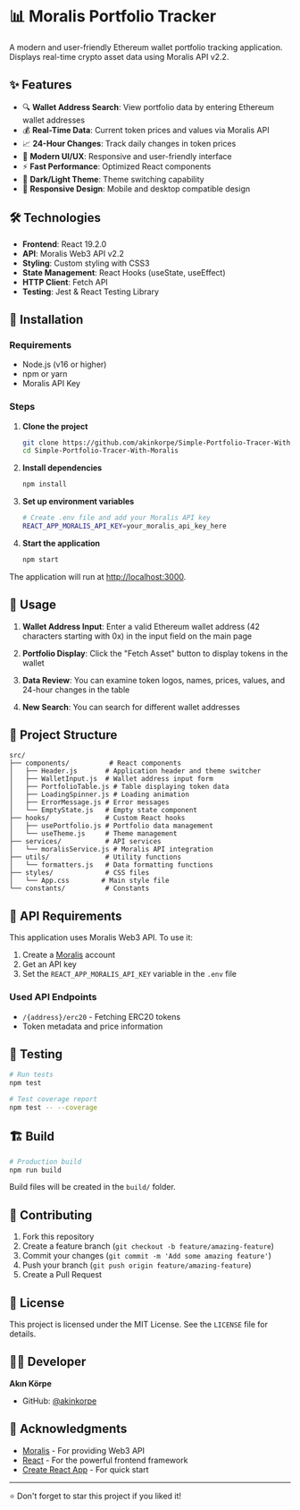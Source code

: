 # 📊 Moralis Portfolio Tracker

A modern and user-friendly Ethereum wallet portfolio tracking application. Displays real-time crypto asset data using Moralis API v2.2.

## ✨ Features

- 🔍 **Wallet Address Search**: View portfolio data by entering Ethereum wallet addresses
- 💰 **Real-Time Data**: Current token prices and values via Moralis API
- 📈 **24-Hour Changes**: Track daily changes in token prices
- 🎨 **Modern UI/UX**: Responsive and user-friendly interface
- ⚡ **Fast Performance**: Optimized React components
- 🌙 **Dark/Light Theme**: Theme switching capability
- 📱 **Responsive Design**: Mobile and desktop compatible design

## 🛠️ Technologies

- **Frontend**: React 19.2.0
- **API**: Moralis Web3 API v2.2
- **Styling**: Custom styling with CSS3
- **State Management**: React Hooks (useState, useEffect)
- **HTTP Client**: Fetch API
- **Testing**: Jest & React Testing Library

## 🚀 Installation

### Requirements

- Node.js (v16 or higher)
- npm or yarn
- Moralis API Key

### Steps

1. **Clone the project**
   ```bash
   git clone https://github.com/akinkorpe/Simple-Portfolio-Tracer-With-Moralis.git
   cd Simple-Portfolio-Tracer-With-Moralis
   ```

2. **Install dependencies**
   ```bash
   npm install
   ```

3. **Set up environment variables**
   ```bash
   # Create .env file and add your Moralis API key
   REACT_APP_MORALIS_API_KEY=your_moralis_api_key_here
   ```

4. **Start the application**
   ```bash
   npm start
   ```

The application will run at [http://localhost:3000](http://localhost:3000).

## 📖 Usage

1. **Wallet Address Input**: Enter a valid Ethereum wallet address (42 characters starting with 0x) in the input field on the main page

2. **Portfolio Display**: Click the "Fetch Asset" button to display tokens in the wallet

3. **Data Review**: You can examine token logos, names, prices, values, and 24-hour changes in the table

4. **New Search**: You can search for different wallet addresses

## 📁 Project Structure

```
src/
├── components/          # React components
│   ├── Header.js       # Application header and theme switcher
│   ├── WalletInput.js  # Wallet address input form
│   ├── PortfolioTable.js # Table displaying token data
│   ├── LoadingSpinner.js # Loading animation
│   ├── ErrorMessage.js # Error messages
│   └── EmptyState.js   # Empty state component
├── hooks/              # Custom React hooks
│   ├── usePortfolio.js # Portfolio data management
│   └── useTheme.js     # Theme management
├── services/           # API services
│   └── moralisService.js # Moralis API integration
├── utils/              # Utility functions
│   └── formatters.js   # Data formatting functions
├── styles/             # CSS files
│   └── App.css        # Main style file
└── constants/          # Constants
```

## 🔧 API Requirements

This application uses Moralis Web3 API. To use it:

1. Create a [Moralis](https://moralis.io/) account
2. Get an API key
3. Set the `REACT_APP_MORALIS_API_KEY` variable in the `.env` file

### Used API Endpoints

- `/{address}/erc20` - Fetching ERC20 tokens
- Token metadata and price information

## 🧪 Testing

```bash
# Run tests
npm test

# Test coverage report
npm test -- --coverage
```

## 🏗️ Build

```bash
# Production build
npm run build
```

Build files will be created in the `build/` folder.

## 🤝 Contributing

1. Fork this repository
2. Create a feature branch (`git checkout -b feature/amazing-feature`)
3. Commit your changes (`git commit -m 'Add some amazing feature'`)
4. Push your branch (`git push origin feature/amazing-feature`)
5. Create a Pull Request

## 📝 License

This project is licensed under the MIT License. See the `LICENSE` file for details.

## 👨‍💻 Developer

**Akın Körpe**
- GitHub: [@akinkorpe](https://github.com/akinkorpe)

## 🙏 Acknowledgments

- [Moralis](https://moralis.io/) - For providing Web3 API
- [React](https://reactjs.org/) - For the powerful frontend framework
- [Create React App](https://create-react-app.dev/) - For quick start

---

⭐ Don't forget to star this project if you liked it!
